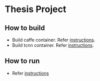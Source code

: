 # Thesis Project
## How to build
* Build caffe container. Refer [instructions](caffe/README.md).
* Build tcnn container. Refer [instructions](tcnn/README.md#building-tcnn-container).
## How to run
* Refer [instructions](tcnn/README.md#running-tcnn-container)

